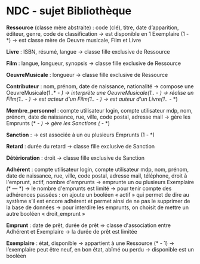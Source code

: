 # NDC - sujet Bibliothèque



**Ressource** (classe mère abstraite) : code (clé), titre, date d’apparition, éditeur, genre, code de classification
→ est disponible en 1 Exemplaire (1 - *)
→ est classe mère de Oeuvre musicale, Film et Livre


**Livre** : ISBN, résumé, langue
→ classe fille exclusive de Ressource

**Film** : langue, longueur, synopsis
→ classe fille exclusive de Ressource

**OeuvreMusicale** : longueur
→ classe fille exclusive de Ressource


**Contributeur** : nom, prénom, date de naissance, nationalité
→ compose une OeuvreMusicale(1..* - *)
→ interprète une OeuvreMusicale(1..* - *) 
→ réalise un Film(1..* - *) 
→ est acteur d'un Film(1..* - *) 
→ est auteur d'un Livre(1..* - *) 

**Membre_personnel** : compte utilisateur login, compte utilisateur mdp, nom, prénom, date de naissance, rue, ville, code postal, adresse mail
→ gère les Emprunts (* - *)
→ gère les Sanctions (* - *) 

**Sanction** : 
→ est associée à un ou plusieurs Emprunts (1 - *)

**Retard** : durée du retard
→ classe fille exclusive de Sanction

**Détérioration** : droit
→ classe fille exclusive de Sanction

**Adhérent** : compte utilisateur login, compte utilisateur mdp, nom, prénom, date de naissance, rue, ville, code postal, adresse mail, téléphone, droit à l'emprunt, actif, nombre d'emprunts
→ emprunte un ou plusieurs Exemplaire (* — *)
→ le nombre d'emprunts est limité
→ pour tenir compte des adhérences passées : on ajoute un booléen « actif » qui permet de dire au système s’il est encore adhérent et permet ainsi de ne pas le supprimer de la base de données
→ pour interdire les emprunts, on choisit de mettre un autre booléen « droit_emprunt » 

**Emprunt** : date de prêt, durée de prêt
⇒ classe d'association entre Adhérent et Exemplaire
→ la durée de prêt est limitée

**Exemplaire** : état, disponible
→ appartient à une Ressource (* - 1)
→ l’exemplaire peut être neuf, en bon état, abîmé ou perdu
→ disponible est un booléen
